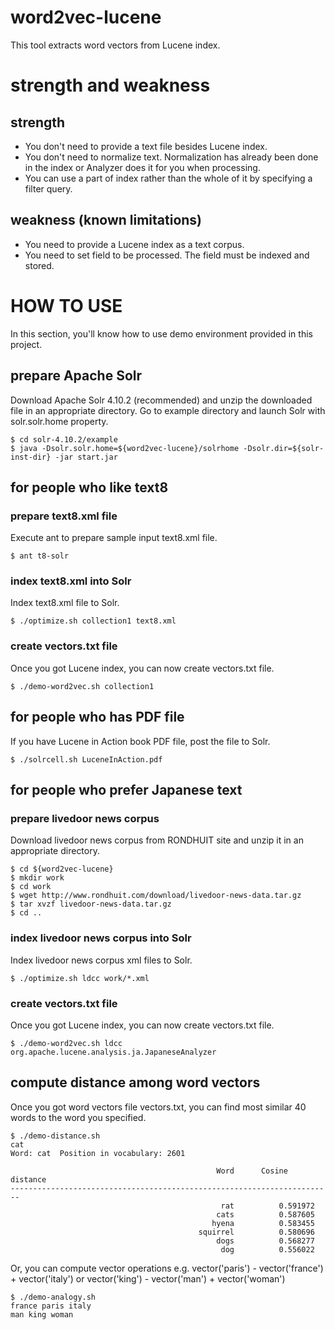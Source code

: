 word2vec-lucene
===============

This tool extracts word vectors from Lucene index.

# strength and weakness
## strength
* You don't need to provide a text file besides Lucene index.
* You don't need to normalize text. Normalization has already been done in the index or Analyzer does it for you when processing.
* You can use a part of index rather than the whole of it by specifying a filter query.

## weakness (known limitations)
* You need to provide a Lucene index as a text corpus.
* You need to set field to be processed. The field must be indexed and stored.


# HOW TO USE

In this section, you'll know how to use demo environment provided in this project.

## prepare Apache Solr

Download Apache Solr 4.10.2 (recommended) and unzip the downloaded file in an appropriate directory. Go to example directory and launch Solr with solr.solr.home property.

    $ cd solr-4.10.2/example
    $ java -Dsolr.solr.home=${word2vec-lucene}/solrhome -Dsolr.dir=${solr-inst-dir} -jar start.jar

## for people who like text8
### prepare text8.xml file
Execute ant to prepare sample input text8.xml file.

    $ ant t8-solr

### index text8.xml into Solr
Index text8.xml file to Solr.

    $ ./optimize.sh collection1 text8.xml

### create vectors.txt file
Once you got Lucene index, you can now create vectors.txt file.

    $ ./demo-word2vec.sh collection1

## for people who has PDF file
If you have Lucene in Action book PDF file, post the file to Solr.

    $ ./solrcell.sh LuceneInAction.pdf

## for people who prefer Japanese text
### prepare livedoor news corpus
Download livedoor news corpus from RONDHUIT site and unzip it in an appropriate directory.

    $ cd ${word2vec-lucene}
    $ mkdir work
    $ cd work
    $ wget http://www.rondhuit.com/download/livedoor-news-data.tar.gz
    $ tar xvzf livedoor-news-data.tar.gz
    $ cd ..

### index livedoor news corpus into Solr
Index livedoor news corpus xml files to Solr.

    $ ./optimize.sh ldcc work/*.xml

### create vectors.txt file
Once you got Lucene index, you can now create vectors.txt file.

    $ ./demo-word2vec.sh ldcc org.apache.lucene.analysis.ja.JapaneseAnalyzer

## compute distance among word vectors
Once you got word vectors file vectors.txt, you can find most similar 40 words to the word you specified.

    $ ./demo-distance.sh
    cat
    Word: cat  Position in vocabulary: 2601

                                                  Word      Cosine distance
    ------------------------------------------------------------------------
                                                   rat          0.591972
                                                  cats          0.587605
                                                 hyena          0.583455
                                              squirrel          0.580696
                                                  dogs          0.568277
                                                   dog          0.556022


Or, you can compute vector operations e.g. vector('paris') - vector('france') + vector('italy') or vector('king') - vector('man') + vector('woman')

    $ ./demo-analogy.sh
    france paris italy
    man king woman
